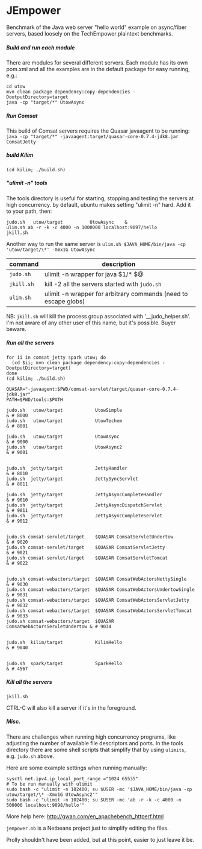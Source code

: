 # JEmpower

Benchmark of the Java web server "hello world" example on async/fiber servers, based loosely on the TechEmpower plaintext benchmarks.


##### Build and run each module

There are modules for several different servers.
Each module has its own pom.xml and all the examples are in the default package for easy running, e.g.:

```
cd utow
mvn clean package dependency:copy-dependencies -DoutputDirectory=target
java -cp "target/*" UtowAsync
```


##### Run Comsat

This build of Comsat servers requires the Quasar javaagent to be running:
`java -cp "target/*" -javaagent:target/quasar-core-0.7.4-jdk8.jar ComsatJetty`


##### build Kilim

`(cd kilim; ./build.sh)`


##### "ulimit -n" tools

The tools directory is useful for starting, stopping and testing the servers at high concurrency.
by default, ubuntu makes setting "ulimit -n" hard.
Add it to your path, then:

```
judo.sh   utow/target          UtowAsync    &
ulim.sh ab -r -k -c 4000 -n 1000000 localhost:9097/hello
jkill.sh
```
Another way to run the same server is
`ulim.sh $JAVA_HOME/bin/java -cp 'utow/target/\*' -Xmx1G UtowAsync`

command | description
-------|-------
`judo.sh` | ulimit -n wrapper for java $1/* $@
`jkill.sh` | kill -2 all the servers started with `judo.sh`
`ulim.sh` | ulimit -n wrapper for arbitrary commands (need to escape globs)

NB: `jkill.sh` will kill the process group associated with '__judo_helper.sh'.
I'm not aware of any other user of this name, but it's possible. Buyer beware.


##### Run all the servers

```
for ii in comsat jetty spark utow; do
  (cd $ii; mvn clean package dependency:copy-dependencies -DoutputDirectory=target)
done
(cd kilim; ./build.sh)

QUASAR="-javaagent:$PWD/comsat-servlet/target/quasar-core-0.7.4-jdk8.jar"
PATH=$PWD/tools:$PATH

judo.sh   utow/target            UtowSimple                             & # 8000
judo.sh   utow/target            UtowTechem                             & # 8001

judo.sh   utow/target            UtowAsync                              & # 9000
judo.sh   utow/target            UtowAsync2                             & # 9001


judo.sh  jetty/target            JettyHandler                           & # 8010
judo.sh  jetty/target            JettySyncServlet                       & # 8011

judo.sh  jetty/target            JettyAsyncCompleteHandler              & # 9010
judo.sh  jetty/target            JettyAsyncDispatchServlet              & # 9011
judo.sh  jetty/target            JettyAsyncCompleteServlet              & # 9012


judo.sh comsat-servlet/target    $QUASAR ComsatServletUndertow          & # 9020
judo.sh comsat-servlet/target    $QUASAR ComsatServletJetty             & # 9021
judo.sh comsat-servlet/target    $QUASAR ComsatServletTomcat            & # 9022


judo.sh comsat-webactors/target  $QUASAR ComsatWebActorsNettySingle     & # 9030
judo.sh comsat-webactors/target  $QUASAR ComsatWebActorsUndertowSingle  & # 9031
judo.sh comsat-webactors/target  $QUASAR ComsatWebActorsServletJetty    & # 9032
judo.sh comsat-webactors/target  $QUASAR ComsatWebActorsServletTomcat   & # 9033
judo.sh comsat-webactors/target  $QUASAR ComsatWebActorsServletUndertow & # 9034


judo.sh  kilim/target            KilimHello                             & # 9040


judo.sh  spark/target            SparkHello                             & # 4567
```


##### Kill all the servers

```
jkill.sh
```

CTRL-C will also kill a server if it's in the foreground.


##### Misc.

There are challenges when running high concurrency programs, like adjusting the number of available file descriptors and ports.
In the tools directory there are some shell scripts that simplify that by using `ulimits`, e.g. `judo.sh` above.

Here are some example settings when running manually:

```
sysctl net.ipv4.ip_local_port_range ="1024 65535"
# To be run manually with ulimit
sudo bash -c "ulimit -n 102400; su $USER -mc '$JAVA_HOME/bin/java -cp utow/target/\* -Xmx1G UtowAsync2'"
sudo bash -c "ulimit -n 102400; su $USER -mc 'ab -r -k -c 4000 -n 500000 localhost:9098/hello'"
```

More help here: http://gwan.com/en_apachebench_httperf.html

`jempower.nb` is a Netbeans project just to simplify editing the files.

Prolly shouldn't have been added, but at this point, easier to just leave it be.
